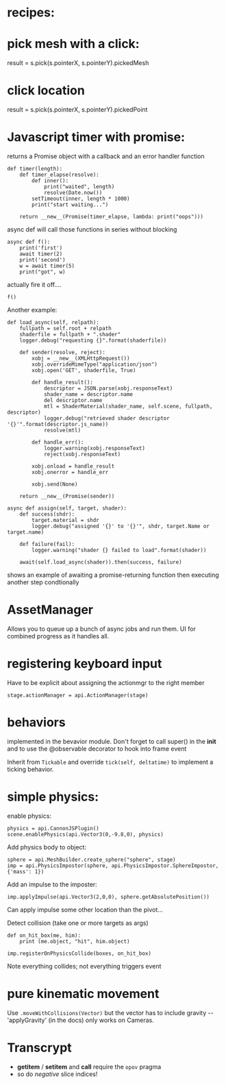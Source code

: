 recipes:
========

# pick mesh with a click:
result =  s.pick(s.pointerX, s.pointerY).pickedMesh 

# click location
result =  s.pick(s.pointerX, s.pointerY).pickedPoint

# Javascript timer with promise:

returns a Promise object with a callback and an error handler function


    def timer(length):
        def timer_elapse(resolve): 
            def inner():
                print("waited", length)
                resolve(Date.now())
            setTimeout(inner, length * 1000)
            print("start waiting...")

        return __new__(Promise(timer_elapse, lambda: print("oops")))

async def will call those functions in series without blocking

    async def f():
        print('first')
        await timer(2)
        print('second')
        w = await timer(5)
        print("got", w)

actually fire it off....

    f()

Another example:



    def load_async(self, relpath):
        fullpath = self.root + relpath
        shaderfile = fullpath + ".shader"
        logger.debug("requesting {}".format(shaderfile))

        def sender(resolve, reject):
            xobj = __new__(XMLHttpRequest())
            xobj.overrideMimeType("application/json")
            xobj.open('GET', shaderfile, True)

            def handle_result():
                descriptor = JSON.parse(xobj.responseText)
                shader_name = descriptor.name
                del descriptor.name
                mtl = ShaderMaterial(shader_name, self.scene, fullpath, descriptor)
                logger.debug("retrieved shader descriptor '{}'".format(descriptor.js_name))
                resolve(mtl)

            def handle_err():
                logger.warning(xobj.responseText)
                reject(xobj.responseText)

            xobj.onload = handle_result
            xobj.onerror = handle_err

            xobj.send(None)

        return __new__(Promise(sender))

    async def assign(self, target, shader):
        def success(shdr):
            target.material = shdr
            logger.debug("assigned '{}' to '{}'", shdr, target.Name or target.name)

        def failure(fail):
            logger.warning("shader {} failed to load".format(shader))

        await(self.load_async(shader)).then(success, failure)

shows an example of awaiting a promise-returning function then executing another step condtionally

# AssetManager

Allows you to queue up a bunch of async jobs and run them. UI for combined progress as it handles all.  

# registering keyboard input

Have to be explicit about assigning the actionmgr to the right member 

    stage.actionManager = api.ActionManager(stage)

# behaviors

implemented in the bevavior module.  Don't forget to call super() in the __init__ and to use the @observable decorator to hook into frame event

Inherit from `Tickable` and override `tick(self, deltatime)`  to implement a ticking behavior.  


# simple physics:

enable physics:

    physics = api.CannonJSPlugin()
    scene.enablePhysics(api.Vector3(0,-9.8,0), physics)

Add physics body to object:

    sphere = api.MeshBuilder.create_sphere("sphere", stage)
    imp = api.PhysicsImpostor(sphere, api.PhysicsImpostor.SphereImpostor, {'mass': 1})

Add an impulse to the imposter:

    imp.applyImpulse(api.Vector3(2,0,0), sphere.getAbsolutePosition()) 

Can apply impulse some other location than the pivot...

Detect collision (take one or more targets as args)

    def on_hit_box(me, him):
        print (me.object, "hit", him.object)

    imp.registerOnPhysicsCollide(boxes, on_hit_box)

Note everything collides; not everything triggers event


# pure kinematic movement

Use `.moveWithCollisions(Vector)`  but the vector has to include gravity -- 'applyGravity' (in the docs) only works on Cameras. 

Transcrypt
===========

*  __getitem__ / __setitem__  and __call__ require the `opov` pragma
* so do _negative_ slice indices!
